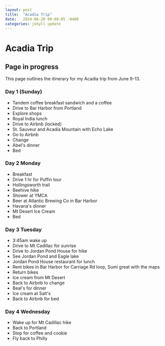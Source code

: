 ```yaml
---
layout: post
title:  "Acadia Trip"
date:   2024-06-20 09:00:05 -0400
categories: jekyll update
---
```



# Acadia Trip

## Page in progress

This page outlines the itinerary for my Acadia trip from June 9-13.

### Day 1 (Sunday)
- Tandem coffee breakfast sandwich and a coffee
- Drive to Bar Harbor from Portland
- Explore shops
- Royal India lunch
- Drive to Airbnb (locked)
- St. Sauveur and Acadia Mountain with Echo Lake
- Go to Airbnb
- Change
- Abel's dinner
- Bed

### Day 2 Monday
- Breakfast
- Drive 1 hr for Puffin tour
- Hollingsworth trail
- Beehive hike
- Shower at YMCA
- Beer at Atlantic Brewing Co in Bar Harbor
- Havana's dinner
- Mt Desert Ice Cream
- Bed

### Day 3 Tuesday
- 3:45am wake up
- Drive to Mt Cadillac for sunrise
- Drive to Jordan Pond House for hike
- See Jordan Pond and Eagle lake
- Jordan Pond House restaurant for lunch
- Rent bikes in Bar Harbor for Carriage Rd loop, Sumi great with the maps
- Return bikes
- Ice cream from Mt Desert
- Back to Airbnb to change
- Beal's for dinner
- Ice cream at Salt's
- Back to Airbnb for bed

### Day 4 Wednesday
- Wake up for Mt Cadillac hike
- Back to Portland
- Stop for coffee and cookie
- Fly back to Philly
